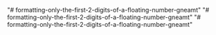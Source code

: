 "# formatting-only-the-first-2-digits-of-a-floating-number-gneamt" 
"# formatting-only-the-first-2-digits-of-a-floating-number-gneamt" 
"# formatting-only-the-first-2-digits-of-a-floating-number-gneamt" 
